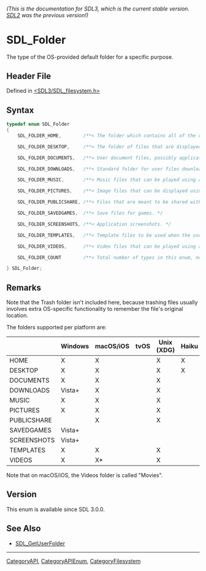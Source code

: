 ###### (This is the documentation for SDL3, which is the current stable version. [SDL2](https://wiki.libsdl.org/SDL2/) was the previous version!)
# SDL_Folder

The type of the OS-provided default folder for a specific purpose.

## Header File

Defined in [<SDL3/SDL_filesystem.h>](https://github.com/libsdl-org/SDL/blob/main/include/SDL3/SDL_filesystem.h)

## Syntax

```c
typedef enum SDL_Folder
{
    SDL_FOLDER_HOME,        /**< The folder which contains all of the current user's data, preferences, and documents. It usually contains most of the other folders. If a requested folder does not exist, the home folder can be considered a safe fallback to store a user's documents. */

    SDL_FOLDER_DESKTOP,     /**< The folder of files that are displayed on the desktop. Note that the existence of a desktop folder does not guarantee that the system does show icons on its desktop; certain GNU/Linux distros with a graphical environment may not have desktop icons. */

    SDL_FOLDER_DOCUMENTS,   /**< User document files, possibly application-specific. This is a good place to save a user's projects. */

    SDL_FOLDER_DOWNLOADS,   /**< Standard folder for user files downloaded from the internet. */

    SDL_FOLDER_MUSIC,       /**< Music files that can be played using a standard music player (mp3, ogg...). */

    SDL_FOLDER_PICTURES,    /**< Image files that can be displayed using a standard viewer (png, jpg...). */

    SDL_FOLDER_PUBLICSHARE, /**< Files that are meant to be shared with other users on the same computer. */

    SDL_FOLDER_SAVEDGAMES,  /**< Save files for games. */

    SDL_FOLDER_SCREENSHOTS, /**< Application screenshots. */

    SDL_FOLDER_TEMPLATES,   /**< Template files to be used when the user requests the desktop environment to create a new file in a certain folder, such as "New Text File.txt".  Any file in the Templates folder can be used as a starting point for a new file. */

    SDL_FOLDER_VIDEOS,      /**< Video files that can be played using a standard video player (mp4, webm...). */

    SDL_FOLDER_COUNT        /**< Total number of types in this enum, not a folder type by itself. */

} SDL_Folder;
```

## Remarks

Note that the Trash folder isn't included here, because trashing files
usually involves extra OS-specific functionality to remember the file's
original location.

The folders supported per platform are:

|             | Windows | macOS/iOS | tvOS | Unix (XDG) | Haiku | Emscripten |
| ----------- | ------- | --------- | ---- | ---------- | ----- | ---------- |
| HOME        | X       | X         |      | X          | X     | X          |
| DESKTOP     | X       | X         |      | X          | X     |            |
| DOCUMENTS   | X       | X         |      | X          |       |            |
| DOWNLOADS   | Vista+  | X         |      | X          |       |            |
| MUSIC       | X       | X         |      | X          |       |            |
| PICTURES    | X       | X         |      | X          |       |            |
| PUBLICSHARE |         | X         |      | X          |       |            |
| SAVEDGAMES  | Vista+  |           |      |            |       |            |
| SCREENSHOTS | Vista+  |           |      |            |       |            |
| TEMPLATES   | X       | X         |      | X          |       |            |
| VIDEOS      | X       | X*        |      | X          |       |            |

Note that on macOS/iOS, the Videos folder is called "Movies".

## Version

This enum is available since SDL 3.0.0.

## See Also

- [SDL_GetUserFolder](SDL_GetUserFolder)

----
[CategoryAPI](CategoryAPI), [CategoryAPIEnum](CategoryAPIEnum), [CategoryFilesystem](CategoryFilesystem)

